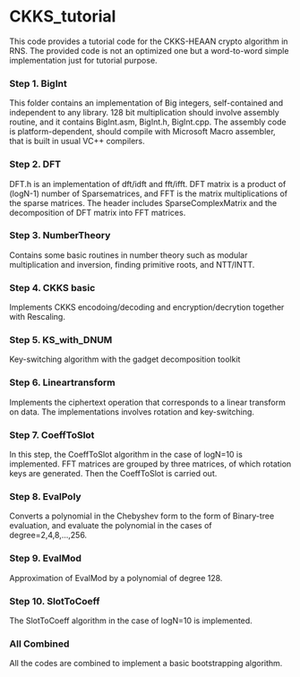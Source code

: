 # CKKS_tutorial
This code provides a tutorial code for the CKKS-HEAAN crypto algorithm in RNS. The provided code is not an optimized one but a word-to-word simple implementation just for tutorial purpose.

### Step 1. BigInt
This folder contains an implementation of Big integers, self-contained and independent to any library. 128 bit multiplication should involve assembly routine, and it contains BigInt.asm, BigInt.h, BigInt.cpp. The assembly code is platform-dependent, should compile with Microsoft Macro assembler, that is built in usual VC++ compilers.

### Step 2. DFT
DFT.h is an implementation of dft/idft and fft/ifft.
DFT matrix is a product of (logN-1) number of Sparsematrices, and FFT is the matrix multiplications of the sparse matrices.
The header includes SparseComplexMatrix and the decomposition of DFT matrix into FFT matrices.

### Step 3. NumberTheory 
Contains some basic routines in number theory such as modular multiplication and inversion, finding primitive roots, and NTT/INTT.

### Step 4. CKKS basic
Implements CKKS encodoing/decoding and encryption/decrytion together with Rescaling.

### Step 5. KS_with_DNUM
Key-switching algorithm with the gadget decomposition toolkit

### Step 6. Lineartransform
Implements the ciphertext operation that corresponds to a linear transform on data. The implementations involves rotation and key-switching.

### Step 7. CoeffToSlot
In this step, the CoeffToSlot algorithm in the case of logN=10 is implemented. FFT matrices are grouped by three matrices, of which rotation keys are generated. Then the CoeffToSlot is carried out.

### Step 8. EvalPoly
Converts a polynomial in the Chebyshev form to the form of Binary-tree evaluation, and evaluate the polynomial in the cases of degree=2,4,8,...,256.

### Step 9. EvalMod
Approximation of EvalMod by a polynomial of degree 128.

### Step 10. SlotToCoeff
The SlotToCoeff algorithm in the case of logN=10 is implemented. 

### All Combined
All the codes are combined to implement a basic bootstrapping algorithm.

